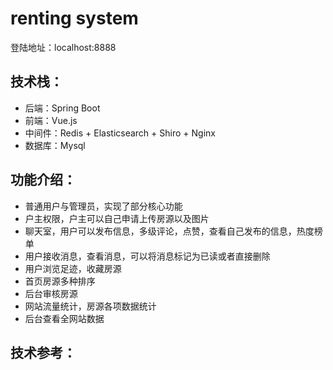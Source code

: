 # renting system 

登陆地址：localhost:8888

## 技术栈：

* 后端：Spring Boot 
* 前端：Vue.js 
* 中间件：Redis + Elasticsearch + Shiro + Nginx 
* 数据库：Mysql

## 功能介绍：

* 普通用户与管理员，实现了部分核心功能 
* 户主权限，户主可以自己申请上传房源以及图片   
* 聊天室，用户可以发布信息，多级评论，点赞，查看自己发布的信息，热度榜单    
* 用户接收消息，查看消息，可以将消息标记为已读或者直接删除  
* 用户浏览足迹，收藏房源  
* 首页房源多种排序    
* 后台审核房源  
* 网站流量统计，房源各项数据统计  
* 后台查看全网站数据

## 技术参考：